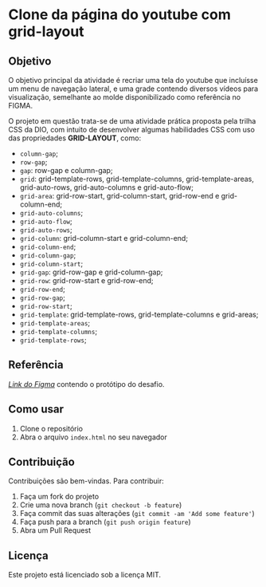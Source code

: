 # Clone da página do youtube com grid-layout

## Objetivo

O objetivo principal da atividade é recriar uma tela do youtube que incluísse um menu de navegação lateral, e uma grade contendo diversos vídeos para visualização, semelhante ao molde disponibilizado como referência no FIGMA.

O projeto em questão trata-se de uma atividade prática proposta pela trilha CSS da DIO, com intuito de desenvolver algumas habilidades CSS com uso das propriedades **GRID-LAYOUT**, como:

* ``column-gap``;
* ``row-gap``;
* ``gap``: row-gap e column-gap;
* ``grid``: grid-template-rows, grid-template-columns, grid-template-areas, grid-auto-rows, grid-auto-columns e grid-auto-flow;
* ``grid-area``: grid-row-start, grid-column-start, grid-row-end e grid-column-end;
* ``grid-auto-columns``;
* ``grid-auto-flow``;
* ``grid-auto-rows``;
* ``grid-column``: grid-column-start e grid-column-end;
* ``grid-column-end``;
* ``grid-column-gap``;
* ``grid-column-start``;
* ``grid-gap``: grid-row-gap e grid-column-gap;
* ``grid-row``: grid-row-start e grid-row-end;
* ``grid-row-end``;
* ``grid-row-gap``;
* ``grid-row-start``;
* ``grid-template``: grid-template-rows, grid-template-columns e grid-areas;
* ``grid-template-areas``;
* ``grid-template-columns``;
* ``grid-template-rows``;

## Referência

[*Link do Figma*](https://www.figma.com/file/KknwioExyqKD3D2eSVFrcW/Desafio-Grid---DIO?node-id=1%3A26&mode=dev) contendo o protótipo do desafio.

## Como usar

1. Clone o repositório
2. Abra o arquivo `index.html` no seu navegador

## Contribuição

Contribuições são bem-vindas. Para contribuir:

1. Faça um fork do projeto
2. Crie uma nova branch (`git checkout -b feature`)
3. Faça commit das suas alterações (`git commit -am 'Add some feature'`)
4. Faça push para a branch (`git push origin feature`)
5. Abra um Pull Request

## Licença

Este projeto está licenciado sob a licença MIT.
